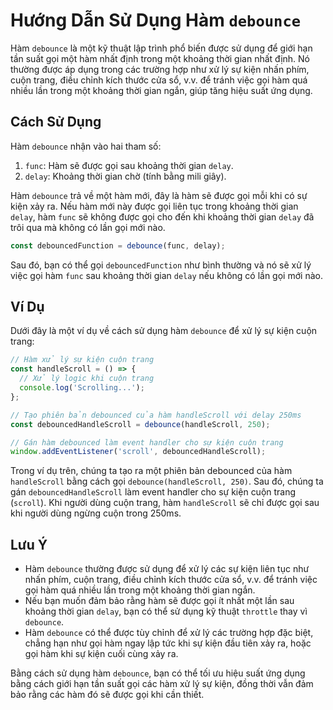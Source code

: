 # Hướng Dẫn Sử Dụng Hàm `debounce`

Hàm `debounce` là một kỹ thuật lập trình phổ biến được sử dụng để giới hạn tần suất gọi một hàm nhất định trong một khoảng thời gian nhất định. Nó thường được áp dụng trong các trường hợp như xử lý sự kiện nhấn phím, cuộn trang, điều chỉnh kích thước cửa sổ, v.v. để tránh việc gọi hàm quá nhiều lần trong một khoảng thời gian ngắn, giúp tăng hiệu suất ứng dụng.

## Cách Sử Dụng

Hàm `debounce` nhận vào hai tham số:

1. `func`: Hàm sẽ được gọi sau khoảng thời gian `delay`.
2. `delay`: Khoảng thời gian chờ (tính bằng mili giây).

Hàm `debounce` trả về một hàm mới, đây là hàm sẽ được gọi mỗi khi có sự kiện xảy ra. Nếu hàm mới này được gọi liên tục trong khoảng thời gian `delay`, hàm `func` sẽ không được gọi cho đến khi khoảng thời gian `delay` đã trôi qua mà không có lần gọi mới nào.

```javascript
const debouncedFunction = debounce(func, delay);
```

Sau đó, bạn có thể gọi `debouncedFunction` như bình thường và nó sẽ xử lý việc gọi hàm `func` sau khoảng thời gian `delay` nếu không có lần gọi mới nào.

## Ví Dụ

Dưới đây là một ví dụ về cách sử dụng hàm `debounce` để xử lý sự kiện cuộn trang:

```javascript
// Hàm xử lý sự kiện cuộn trang
const handleScroll = () => {
  // Xử lý logic khi cuộn trang
  console.log('Scrolling...');
};

// Tạo phiên bản debounced của hàm handleScroll với delay 250ms
const debouncedHandleScroll = debounce(handleScroll, 250);

// Gán hàm debounced làm event handler cho sự kiện cuộn trang
window.addEventListener('scroll', debouncedHandleScroll);
```

Trong ví dụ trên, chúng ta tạo ra một phiên bản debounced của hàm `handleScroll` bằng cách gọi `debounce(handleScroll, 250)`. Sau đó, chúng ta gán `debouncedHandleScroll` làm event handler cho sự kiện cuộn trang (`scroll`). Khi người dùng cuộn trang, hàm `handleScroll` sẽ chỉ được gọi sau khi người dùng ngừng cuộn trong 250ms.

## Lưu Ý

- Hàm `debounce` thường được sử dụng để xử lý các sự kiện liên tục như nhấn phím, cuộn trang, điều chỉnh kích thước cửa sổ, v.v. để tránh việc gọi hàm quá nhiều lần trong một khoảng thời gian ngắn.
- Nếu bạn muốn đảm bảo rằng hàm sẽ được gọi ít nhất một lần sau khoảng thời gian `delay`, bạn có thể sử dụng kỹ thuật `throttle` thay vì `debounce`.
- Hàm `debounce` có thể được tùy chỉnh để xử lý các trường hợp đặc biệt, chẳng hạn như gọi hàm ngay lập tức khi sự kiện đầu tiên xảy ra, hoặc gọi hàm khi sự kiện cuối cùng xảy ra.

Bằng cách sử dụng hàm `debounce`, bạn có thể tối ưu hiệu suất ứng dụng bằng cách giới hạn tần suất gọi các hàm xử lý sự kiện, đồng thời vẫn đảm bảo rằng các hàm đó sẽ được gọi khi cần thiết.